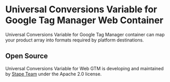 # Universal Conversions Variable for Google Tag Manager Web Container

Universal Conversions Variable for Google Tag Manager container can map your product array into formats required by platform destinations.

## Open Source

Universal Conversions Variable for Web GTM is developing and maintained by [Stape Team](https://stape.io/) under the Apache 2.0 license.
